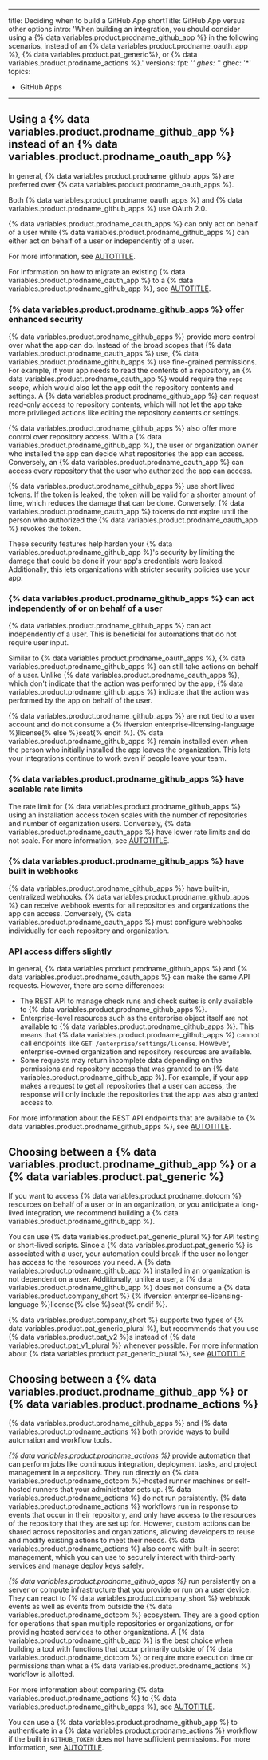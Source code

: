 
---
title: Deciding when to build a GitHub App
shortTitle: GitHub App versus other options
intro: 'When building an integration, you should consider using a {% data variables.product.prodname_github_app %} in the following scenarios, instead of an {% data variables.product.prodname_oauth_app %}, {% data variables.product.pat_generic%}, or {% data variables.product.prodname_actions %}.'
versions:
  fpt: '*'
  ghes: '*'
  ghec: '*'
topics:
  - GitHub Apps
---

## Using a {% data variables.product.prodname_github_app %} instead of an {% data variables.product.prodname_oauth_app %}

In general, {% data variables.product.prodname_github_apps %} are preferred over {% data variables.product.prodname_oauth_apps %}.

Both {% data variables.product.prodname_oauth_apps %} and {% data variables.product.prodname_github_apps %} use OAuth 2.0.

{% data variables.product.prodname_oauth_apps %} can only act on behalf of a user while {% data variables.product.prodname_github_apps %} can either act on behalf of a user or independently of a user.

For more information, see [AUTOTITLE](/apps/oauth-apps/building-oauth-apps/differences-between-github-apps-and-oauth-apps).

For information on how to migrate an existing {% data variables.product.prodname_oauth_app %} to a {% data variables.product.prodname_github_app %}, see [AUTOTITLE](/apps/creating-github-apps/guides/migrating-oauth-apps-to-github-apps).

### {% data variables.product.prodname_github_apps %} offer enhanced security

{% data variables.product.prodname_github_apps %} provide more control over what the app can do. Instead of the broad scopes that {% data variables.product.prodname_oauth_apps %} use, {% data variables.product.prodname_github_apps %} use fine-grained permissions. For example, if your app needs to read the contents of a repository, an {% data variables.product.prodname_oauth_app %} would require the `repo` scope, which would also let the app edit the repository contents and settings. A {% data variables.product.prodname_github_app %} can request read-only access to repository contents, which will not let the app take more privileged actions like editing the repository contents or settings.

{% data variables.product.prodname_github_apps %} also offer more control over repository access. With a {% data variables.product.prodname_github_app %}, the user or organization owner who installed the app can decide what repositories the app can access. Conversely, an {% data variables.product.prodname_oauth_app %} can access every repository that the user who authorized the app can access.

{% data variables.product.prodname_github_apps %} use short lived tokens. If the token is leaked, the token will be valid for a shorter amount of time, which reduces the damage that can be done. Conversely, {% data variables.product.prodname_oauth_app %} tokens do not expire until the person who authorized the {% data variables.product.prodname_oauth_app %} revokes the token.

These security features help harden your {% data variables.product.prodname_github_app %}'s security by limiting the damage that could be done if your app's credentials were leaked. Additionally, this lets organizations with stricter security policies use your app.

### {% data variables.product.prodname_github_apps %} can act independently of or on behalf of a user

{% data variables.product.prodname_github_apps %} can act independently of a user. This is beneficial for automations that do not require user input.

Similar to {% data variables.product.prodname_oauth_apps %}, {% data variables.product.prodname_github_apps %} can still take actions on behalf of a user. Unlike {% data variables.product.prodname_oauth_apps %}, which don't indicate that the action was performed by the app, {% data variables.product.prodname_github_apps %} indicate that the action was performed by the app on behalf of the user.

{% data variables.product.prodname_github_apps %} are not tied to a user account and do not consume a {% ifversion enterprise-licensing-language %}license{% else %}seat{% endif %}. {% data variables.product.prodname_github_apps %} remain installed even when the person who initially installed the app leaves the organization. This lets your integrations continue to work even if people leave your team.

### {% data variables.product.prodname_github_apps %} have scalable rate limits

The rate limit for {% data variables.product.prodname_github_apps %} using an installation access token scales with the number of repositories and number of organization users. Conversely, {% data variables.product.prodname_oauth_apps %} have lower rate limits and do not scale. For more information, see [AUTOTITLE](/apps/creating-github-apps/setting-up-a-github-app/rate-limits-for-github-apps).

### {% data variables.product.prodname_github_apps %} have built in webhooks

{% data variables.product.prodname_github_apps %} have built-in, centralized webhooks. {% data variables.product.prodname_github_apps %} can receive webhook events for all repositories and organizations the app can access. Conversely, {% data variables.product.prodname_oauth_apps %} must configure webhooks individually for each repository and organization.

### API access differs slightly

In general, {% data variables.product.prodname_github_apps %} and {% data variables.product.prodname_oauth_apps %} can make the same API requests. However, there are some differences:

* The REST API to manage check runs and check suites is only available to {% data variables.product.prodname_github_apps %}.
* Enterprise-level resources such as the enterprise object itself are not available to {% data variables.product.prodname_github_apps %}. This means that {% data variables.product.prodname_github_apps %} cannot call endpoints like `GET /enterprise/settings/license`. However, enterprise-owned organization and repository resources are available.
* Some requests may return incomplete data depending on the permissions and repository access that was granted to an {% data variables.product.prodname_github_app %}. For example, if your app makes a request to get all repositories that a user can access, the response will only include the repositories that the app was also granted access to.

For more information about the REST API endpoints that are available to {% data variables.product.prodname_github_apps %}, see [AUTOTITLE](/rest/overview/endpoints-available-for-github-apps).

## Choosing between a {% data variables.product.prodname_github_app %} or a {% data variables.product.pat_generic %}

 If you want to access {% data variables.product.prodname_dotcom %} resources on behalf of a user or in an organization, or you anticipate a long-lived integration, we recommend building a {% data variables.product.prodname_github_app %}.

 You can use {% data variables.product.pat_generic_plural %} for API testing or short-lived scripts. Since a {% data variables.product.pat_generic %} is associated with a user, your automation could break if the user no longer has access to the resources you need. A {% data variables.product.prodname_github_app %} installed in an organization is not dependent on a user. Additionally, unlike a user, a {% data variables.product.prodname_github_app %} does not consume a {% data variables.product.company_short %} {% ifversion enterprise-licensing-language %}license{% else %}seat{% endif %}.

{% data variables.product.company_short %} supports two types of {% data variables.product.pat_generic_plural %}, but recommends that you use {% data variables.product.pat_v2 %}s instead of {% data variables.product.pat_v1_plural %} whenever possible. For more information about {% data variables.product.pat_generic_plural %}, see [AUTOTITLE](/authentication/keeping-your-account-and-data-secure/creating-a-personal-access-token#types-of-personal-access-tokens).

## Choosing between a {% data variables.product.prodname_github_app %} or {% data variables.product.prodname_actions %}

{% data variables.product.prodname_github_apps %} and {% data variables.product.prodname_actions %} both provide ways to build automation and workflow tools.

_{% data variables.product.prodname_actions %}_ provide automation that can perform jobs like continuous integration, deployment tasks, and project management in a repository. They run directly on {% data variables.product.prodname_dotcom %}-hosted runner machines or self-hosted runners that your administrator sets up. {% data variables.product.prodname_actions %} do not run persistently. {% data variables.product.prodname_actions %} workflows run in response to events that occur in their repository, and only have access to the resources of the repository that they are set up for. However, custom actions can be shared across repositories and organizations, allowing developers to reuse and modify existing actions to meet their needs. {% data variables.product.prodname_actions %} also come with built-in secret management, which you can use to securely interact with third-party services and manage deploy keys safely.

_{% data variables.product.prodname_github_apps %}_ run persistently on a server or compute infrastructure that you provide or run on a user device. They can react to {% data variables.product.company_short %} webhook events as well as events from outside the {% data variables.product.prodname_dotcom %} ecosystem. They are a good option for operations that span multiple repositories or organizations, or for providing hosted services to other organizations. A {% data variables.product.prodname_github_app %} is the best choice when building a tool with functions that occur primarily outside of {% data variables.product.prodname_dotcom %} or require more execution time or permissions than what a {% data variables.product.prodname_actions %} workflow is allotted.

For more information about comparing {% data variables.product.prodname_actions %} to {% data variables.product.prodname_github_apps %}, see [AUTOTITLE](/actions/creating-actions/about-custom-actions#comparing-github-actions-to-github-apps).

You can use a {% data variables.product.prodname_github_app %} to authenticate in a {% data variables.product.prodname_actions %}
workflow if the built in `GITHUB_TOKEN` does not have sufficient permissions. For more information, see [AUTOTITLE](/apps/creating-github-apps/guides/making-authenticated-api-requests-with-a-github-app-in-a-github-actions-workflow).
